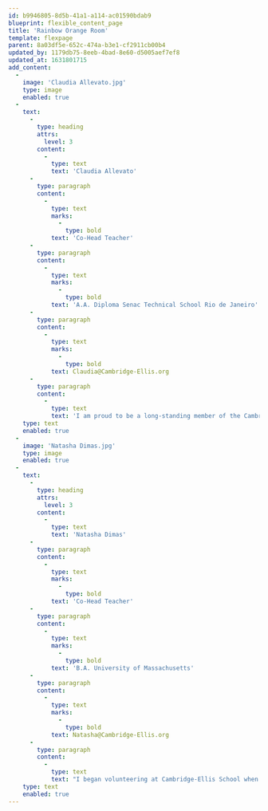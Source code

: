 ```yaml
---
id: b9946805-8d5b-41a1-a114-ac01590bdab9
blueprint: flexible_content_page
title: 'Rainbow Orange Room'
template: flexpage
parent: 8a03df5e-652c-474a-b3e1-cf2911cb00b4
updated_by: 1179db75-8eeb-4bad-8e60-d5005aef7ef8
updated_at: 1631801715
add_content:
  -
    image: 'Claudia Allevato.jpg'
    type: image
    enabled: true
  -
    text:
      -
        type: heading
        attrs:
          level: 3
        content:
          -
            type: text
            text: 'Claudia Allevato'
      -
        type: paragraph
        content:
          -
            type: text
            marks:
              -
                type: bold
            text: 'Co-Head Teacher'
      -
        type: paragraph
        content:
          -
            type: text
            marks:
              -
                type: bold
            text: 'A.A. Diploma Senac Technical School Rio de Janeiro'
      -
        type: paragraph
        content:
          -
            type: text
            marks:
              -
                type: bold
            text: Claudia@Cambridge-Ellis.org
      -
        type: paragraph
        content:
          -
            type: text
            text: 'I am proud to be a long-standing member of the Cambridge-Ellis School. Since 2000, I have supported many children from two to four years of age in the day program. In the afternoon, I continue helping children learn and grow as a member of the English after-school team. As a native speaker of Portuguese, I love to share my language and Brazilian culture with all the children at Cambridge-Ellis. Outside of school I enjoy family, cooking, dancing, and spending time with my cat Shana.'
    type: text
    enabled: true
  -
    image: 'Natasha Dimas.jpg'
    type: image
    enabled: true
  -
    text:
      -
        type: heading
        attrs:
          level: 3
        content:
          -
            type: text
            text: 'Natasha Dimas'
      -
        type: paragraph
        content:
          -
            type: text
            marks:
              -
                type: bold
            text: 'Co-Head Teacher'
      -
        type: paragraph
        content:
          -
            type: text
            marks:
              -
                type: bold
            text: 'B.A. University of Massachusetts'
      -
        type: paragraph
        content:
          -
            type: text
            marks:
              -
                type: bold
            text: Natasha@Cambridge-Ellis.org
      -
        type: paragraph
        content:
          -
            type: text
            text: "I began volunteering at Cambridge-Ellis School when I was just sixteen years old! The field of early education immediately felt like home. Since then, I have worked with children from ages 0-6 in and out of the classroom. In 2019, I earned a BA from UMASS Boston, with a degree in Early education and a concentration in Inclusive Settings. My positive energy and creative nature allows me to provide an inspiring environment that fosters self-confidence, creativity and curiosity through play. Outside of school, I enjoys going to the beach, creating art, and hanging out with my bearded dragon Chili!\_"
    type: text
    enabled: true
---
```

